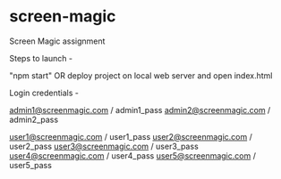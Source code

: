 # screen-magic
Screen Magic assignment

Steps to launch -

"npm start" OR deploy project on local web server and open index.html

Login credentials -

admin1@screenmagic.com / admin1_pass
admin2@screenmagic.com / admin2_pass

user1@screenmagic.com / user1_pass
user2@screenmagic.com / user2_pass
user3@screenmagic.com / user3_pass
user4@screenmagic.com / user4_pass
user5@screenmagic.com / user5_pass
